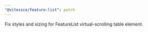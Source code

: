 ```yaml
---
"@vitessce/feature-list": patch
---
```


Fix styles and sizing for FeatureList virtual-scrolling table element.
